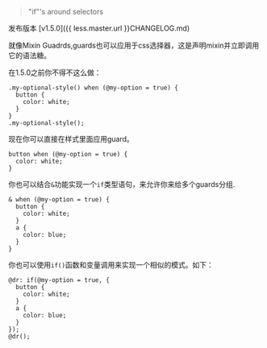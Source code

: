 > "if"'s around selectors

发布版本 [v1.5.0]({{ less.master.url }}CHANGELOG.md)

就像Mixin Guadrds,guards也可以应用于css选择器，这是声明mixin并立即调用它的语法糖。

在1.5.0之前你不得不这么做：

```less
.my-optional-style() when (@my-option = true) {
  button {
    color: white;
  }
}
.my-optional-style();
```

现在你可以直接在样式里面应用guard。

```less
button when (@my-option = true) {
  color: white;
}
```

你也可以结合`&`功能实现一个`if`类型语句，来允许你来给多个guards分组.

```less
& when (@my-option = true) {
  button {
    color: white;
  }
  a {
    color: blue;
  }
}
```

你也可以使用`if()`函数和变量调用来实现一个相似的模式。如下：
```less
@dr: if(@my-option = true, {
  button {
    color: white;
  }
  a {
    color: blue;
  }
});
@dr();
```
